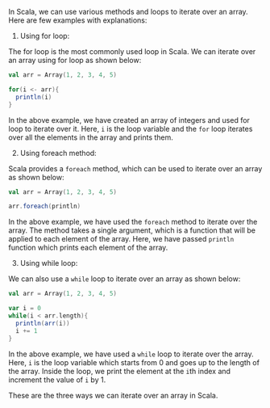 In Scala, we can use various methods and loops to iterate over an array. Here are few examples with explanations:

1. Using for loop: 

The for loop is the most commonly used loop in Scala. We can iterate over an array using for loop as shown below:

```scala
val arr = Array(1, 2, 3, 4, 5)

for(i <- arr){
  println(i)
}
```

In the above example, we have created an array of integers and used for loop to iterate over it. Here, `i` is the loop variable and the `for` loop iterates over all the elements in the array and prints them.

2. Using foreach method:

Scala provides a `foreach` method, which can be used to iterate over an array as shown below:

```scala
val arr = Array(1, 2, 3, 4, 5)

arr.foreach(println)
```

In the above example, we have used the `foreach` method to iterate over the array. The method takes a single argument, which is a function that will be applied to each element of the array. Here, we have passed `println` function which prints each element of the array.

3. Using while loop:

We can also use a `while` loop to iterate over an array as shown below:

```scala
val arr = Array(1, 2, 3, 4, 5)

var i = 0
while(i < arr.length){
  println(arr(i))
  i += 1
}
```

In the above example, we have used a `while` loop to iterate over the array. Here, `i` is the loop variable which starts from 0 and goes up to the length of the array. Inside the loop, we print the element at the `i`th index and increment the value of `i` by 1.

These are the three ways we can iterate over an array in Scala.